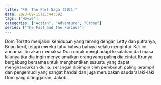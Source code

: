 ```yaml
---
title: "F9: The Fast Saga (2021)"
date: 2023-09-15T11:44:59Z
tags: ["Movie"]
categories: ["Action", "Adventure", "Crime"]
series: ["The Fast and the Furious"]
---
```


Dom Toretto menjalani kehidupan yang tenang dengan Letty dan putranya, Brian kecil, tetapi mereka tahu bahwa bahaya selalu mengintai. Kali ini, ancaman itu akan memaksa Dom untuk menghadapi kesalahan dari masa lalunya jika dia ingin menyelamatkan orang yang paling dia cintai. Krunya bergabung bersama untuk menghentikan sesuatu yang dapat menghancurkan dunia. serangan dipimpin oleh pembunuh paling terampil dan pengemudi yang sangat handal dan juga merupakan saudara laki-laki Dom yang ditinggalkan, Jakob.

  <mux-player stream-type="on-demand"
  src="https://kp3d-my.sharepoint.com/personal/ryoo_kp3d_onmicrosoft_com/_layouts/15/download.aspx?share=EeM7qWlLVBhGr8bTc-JygvEBaSMK306nMdOos-4CLQXSuw" metadata-video-title="F9: The Fast Saga (2021)" prefer-playback="mse" controls>
  </mux-player>
  
  
  <script src="https://cdn.jsdelivr.net/npm/@mux/mux-player"></script>
  
   <script id="eFyJmnADHfbAsPgSeSfFCK02Ml136MkrztNum00nlyfKc" type="application/ld+json">
 {
  "@context": "https://schema.org/",
  "@type": "VideoObject",
  "name": "F9: The Fast Saga (2021)",
  "contentUrl": "https://stream.mux.com/eFyJmnADHfbAsPgSeSfFCK02Ml136MkrztNum00nlyfKc.m3u8",
  "thumbnailUrl": "https://www.themoviedb.org/t/p/original/xU0KbFeR0MpubXtS5BRxHx8kqPY.jpg?width=314&fit_mode=preserve&time=25",
  "uploadDate": "2023-09-15T11:44:59Z",
}

</script>